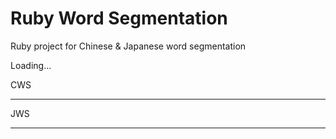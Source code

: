 Ruby Word Segmentation
====

Ruby project for Chinese &amp; Japanese word segmentation

Loading...

CWS

----



JWS

----
